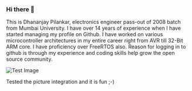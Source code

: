 ### Hi there 👋

<!--
**dhananjaypilankar/dhananjaypilankar** is a ✨ _special_ ✨ repository because its `README.md` (this file) appears on your GitHub profile.

Here are some ideas to get you started:

- 🔭 I’m currently working on ...
- 🌱 I’m currently learning ...
- 👯 I’m looking to collaborate on ...
- 🤔 I’m looking for help with ...
- 💬 Ask me about ...
- 📫 How to reach me: ...
- 😄 Pronouns: ...
- ⚡ Fun fact: ...
-->

This is Dhananjay Pilankar, electronics engineer pass-out of 2008 batch from Mumbai University. I have over 14 years of experience when I have started managing my profile on Github. I have worked on various microcontroller architectures in my entire career right from AVR till 32-Bit ARM core. I have proficiency over FreeRTOS also. Reason for logging in to github is through my experience and coding skills help grow the open source community.

<picture>
 <source media="(prefers-color-scheme: dark)" srcset="https://media.istockphoto.com/photos/programming-source-code-abstract-background-picture-id1047259374?k=20&m=1047259374&s=612x612&w=0&h=pt3XbBvrmiYgoYmVzsaUeXtV8vw_jJI9Ly8P7AL6Qig=">
 <source media="(prefers-color-scheme: light)" srcset="https://media.istockphoto.com/photos/programming-source-code-abstract-background-picture-id1047259374?k=20&m=1047259374&s=612x612&w=0&h=pt3XbBvrmiYgoYmVzsaUeXtV8vw_jJI9Ly8P7AL6Qig=">
 <img alt="Test Image" src="https://media.istockphoto.com/photos/programming-source-code-abstract-background-picture-id1047259374?k=20&m=1047259374&s=612x612&w=0&h=pt3XbBvrmiYgoYmVzsaUeXtV8vw_jJI9Ly8P7AL6Qig=">
</picture>

Tested the picture integration and it is fun ;-)
